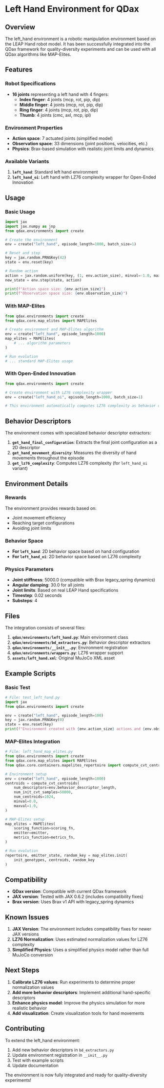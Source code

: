 # Left Hand Environment for QDax

## Overview

The left_hand environment is a robotic manipulation environment based on the LEAP Hand robot model. It has been successfully integrated into the QDax framework for quality-diversity experiments and can be used with all QDax algorithms like MAP-Elites.

## Features

### Robot Specifications
- **16 joints** representing a left hand with 4 fingers:
  - **Index finger**: 4 joints (mcp, rot, pip, dip)
  - **Middle finger**: 4 joints (mcp, rot, pip, dip) 
  - **Ring finger**: 4 joints (mcp, rot, pip, dip)
  - **Thumb**: 4 joints (cmc, axl, mcp, ipl)

### Environment Properties
- **Action space**: 7 actuated joints (simplified model)
- **Observation space**: 33 dimensions (joint positions, velocities, etc.)
- **Physics**: Brax-based simulation with realistic joint limits and dynamics

### Available Variants
1. **`left_hand`**: Standard left hand environment
2. **`left_hand_oi`**: Left hand with LZ76 complexity wrapper for Open-Ended Innovation

## Usage

### Basic Usage

```python
import jax
import jax.numpy as jnp
from qdax.environments import create

# Create the environment
env = create("left_hand", episode_length=1000, batch_size=1)

# Reset and step
key = jax.random.PRNGKey(42)
state = env.reset(key)

# Random action
action = jax.random.uniform(key, (1, env.action_size), minval=-1.0, maxval=1.0)
new_state = env.step(state, action)

print(f"Action space size: {env.action_size}")
print(f"Observation space size: {env.observation_size}")
```

### With MAP-Elites

```python
from qdax.environments import create
from qdax.core.map_elites import MAPElites

# Create environment and MAP-Elites algorithm
env = create("left_hand", episode_length=1000)
map_elites = MAPElites(
    # ... algorithm parameters
)

# Run evolution
# ... standard MAP-Elites usage
```

### With Open-Ended Innovation

```python
from qdax.environments import create

# Create environment with LZ76 complexity wrapper
env = create("left_hand_oi", episode_length=1000, batch_size=1)

# This environment automatically computes LZ76 complexity as behavior descriptor
```

## Behavior Descriptors

The environment comes with specialized behavior descriptor extractors:

1. **`get_hand_final_configuration`**: Extracts the final joint configuration as a 2D descriptor
2. **`get_hand_movement_diversity`**: Measures the diversity of hand movements throughout the episode
3. **`get_lz76_complexity`**: Computes LZ76 complexity (for `left_hand_oi` variant)

## Environment Details

### Rewards
The environment provides rewards based on:
- Joint movement efficiency
- Reaching target configurations
- Avoiding joint limits

### Behavior Space
- **For `left_hand`**: 2D behavior space based on hand configuration
- **For `left_hand_oi`**: 2D behavior space based on LZ76 complexity

### Physics Parameters
- **Joint stiffness**: 5000.0 (compatible with Brax legacy_spring dynamics)
- **Angular damping**: 30.0 for all joints
- **Joint limits**: Based on real LEAP Hand specifications
- **Timestep**: 0.02 seconds
- **Substeps**: 4

## Files

The integration consists of several files:

1. **`qdax/environments/left_hand.py`**: Main environment class
2. **`qdax/environments/bd_extractors.py`**: Behavior descriptor extractors
3. **`qdax/environments/__init__.py`**: Environment registration
4. **`qdax/environments/wrappers.py`**: LZ76 wrapper support
5. **`assets/left_hand.xml`**: Original MuJoCo XML asset

## Example Scripts

### Basic Test
```python
# File: test_left_hand.py
import jax
from qdax.environments import create

env = create("left_hand", episode_length=100)
key = jax.random.PRNGKey(0)
state = env.reset(key)
print(f"Environment created with {env.action_size} actions and {env.observation_size} observations")
```

### MAP-Elites Integration
```python
# File: left_hand_map_elites.py
from qdax.environments import create
from qdax.core.map_elites import MAPElites
from qdax.core.containers.mapelites_repertoire import compute_cvt_centroids

# Environment setup
env = create("left_hand", episode_length=1000)
centroids = compute_cvt_centroids(
    num_descriptors=env.behavior_descriptor_length,
    num_init_cvt_samples=50000,
    num_centroids=1024,
    minval=0.0,
    maxval=1.0,
)

# MAP-Elites setup
map_elites = MAPElites(
    scoring_function=scoring_fn,
    emitter=emitter,
    metrics_function=metrics_fn,
)

# Run evolution
repertoire, emitter_state, random_key = map_elites.init(
    init_genotypes, centroids, random_key
)
```

## Compatibility

- **QDax version**: Compatible with current QDax framework
- **JAX version**: Tested with JAX 0.6.2 (includes compatibility fixes)
- **Brax version**: Uses Brax v1 API with legacy_spring dynamics

## Known Issues

1. **JAX Version**: The environment includes compatibility fixes for newer JAX versions
2. **LZ76 Normalization**: Uses estimated normalization values for LZ76 complexity
3. **Simplified Physics**: Uses a simplified physics model rather than full MuJoCo conversion

## Next Steps

1. **Calibrate LZ76 values**: Run experiments to determine proper normalization values
2. **Add more behavior descriptors**: Implement additional hand-specific descriptors
3. **Enhance physics model**: Improve the physics simulation for more realistic behavior
4. **Add visualization**: Create visualization tools for hand movements

## Contributing

To extend the left_hand environment:

1. Add new behavior descriptors in `bd_extractors.py`
2. Update environment registration in `__init__.py`
3. Test with example scripts
4. Update documentation

The environment is now fully integrated and ready for quality-diversity experiments!
